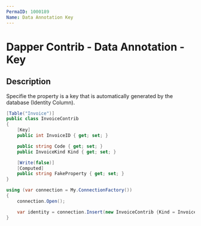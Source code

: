 ```yaml
---
PermaID: 1000189
Name: Data Annotation Key
---
```


# Dapper Contrib - Data Annotation - Key

## Description
Specifie the property is a key that is automatically generated by the database (Identity Column).

```csharp
[Table("Invoice")]
public class InvoiceContrib
{
	[Key]
	public int InvoiceID { get; set; }

	public string Code { get; set; }
	public InvoiceKind Kind { get; set; }

	[Write(false)]
	[Computed]
	public string FakeProperty { get; set; }
}

using (var connection = My.ConnectionFactory())
{
	connection.Open();

	var identity = connection.Insert(new InvoiceContrib {Kind = InvoiceKind.WebInvoice, Code = "Insert_Single_1"});
}
```